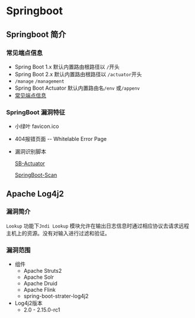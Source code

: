 # Springboot

## Springboot 简介

### 常见端点信息

- Spring Boot 1.x 默认内置路由根路径以 `/`开头
- Spring Boot 2.x 默认内置路由根路径以 `/actuator`开头
- `/manage` `/management`
- Spring Boot Actuator 默认内置路由名`/env` 或`/appenv`
- [常见端点信息](https://docs.spring.io/spring-boot/docs/2.1.1.RELEASE/reference/html/production-ready-endpoints.html)

### SpringBoot 漏洞特征

- 小绿叶 favicon.ico

- 404报错页面 -- Whitelable Error Page

- 漏洞识别脚本

  [SB-Actuator](../src/info_collect/directory/SB-Actuator)

  [SpringBoot-Scan](../src/info_collect/directory/SpringBoot_Scan)

## Apache Log4j2

### 漏洞简介

`Lookup` 功能下`Jndi Lookup` 模块允许在输出日志信息时通过相应协议去请求远程主机上的资源。没有对输入进行过滤和验证。

### 漏洞范围

- 组件
  - Apache Struts2
  - Apache Solr
  - Apache Druid
  - Apache Flink
  - spring-boot-strater-log4j2
- Log4j2版本
  - 2.0 - 2.15.0-rc1

